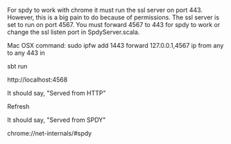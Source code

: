 For spdy to work with chrome it must run the ssl server on port 443. However,
this is a big pain to do because of permissions. The ssl server is set to run on port 4567. You
must forward 4567 to 443 for spdy to work or change the ssl listen port in SpdyServer.scala.

Mac OSX command: sudo ipfw add 1443 forward 127.0.0.1,4567 ip from any to any 443 in

sbt run

http://localhost:4568

It should say, "Served from HTTP"

Refresh

It should say, "Served from SPDY"

chrome://net-internals/#spdy


